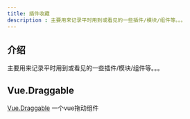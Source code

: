 ```yaml
---
title: 插件收藏
description : 主要用来记录平时用到或看见的一些插件/模块/组件等。。。
---
```


## 介绍
主要用来记录平时用到或看见的一些插件/模块/组件等。。。

## Vue.Draggable
[Vue.Draggable](https://github.com/SortableJS/Vue.Draggable) 一个vue拖动组件

